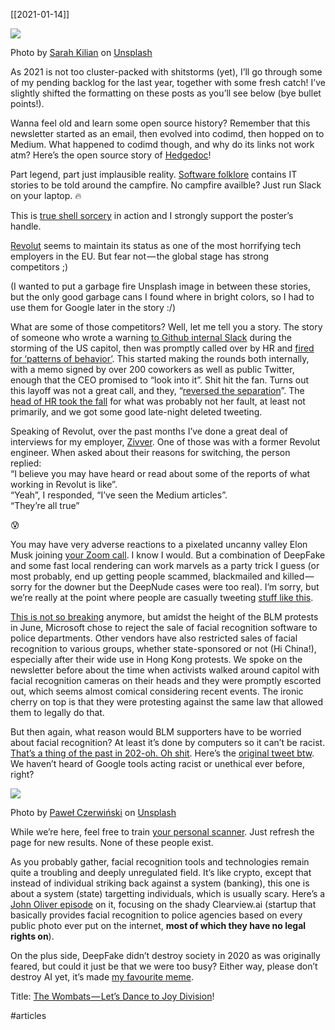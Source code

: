 [[2021-01-14]]

![](https://cdn-images-1.medium.com/max/800/0*t_V1ckqNRjRFuV1w)

Photo by [Sarah Kilian](https://unsplash.com/@rojekilian?utm_source=medium&utm_medium=referral) on [Unsplash](https://unsplash.com?utm_source=medium&utm_medium=referral)

As 2021 is not too cluster-packed with shitstorms (yet), I’ll go through some of my pending backlog for the last year, together with some fresh catch! I’ve slightly shifted the formatting on these posts as you’ll see below (bye bullet points!).

Wanna feel old and learn some open source history? Remember that this newsletter started as an email, then evolved into codimd, then hopped on to Medium. What happened to codimd though, and why do its links not work atm? Here’s the open source story of [Hedgedoc](https://hedgedoc.org/history/)!

Part legend, part just implausible reality. [Software folklore](http://beza1e1.tuxen.de/lore/index.html) contains IT stories to be told around the campfire. No campfire availble? Just run Slack on your laptop. 🔥

This is [true shell sorcery](https://twitter.com/lunasorcery/status/1309873256359505920) in action and I strongly support the poster’s handle.

[Revolut](https://www.wired.co.uk/article/revolut-employment-coronavirus) seems to maintain its status as one of the most horrifying tech employers in the EU. But fear not — the global stage has strong competitors ;)

(I wanted to put a garbage fire Unsplash image in between these stories, but the only good garbage cans I found where in bright colors, so I had to use them for Google later in the story :/)

What are some of those competitors? Well, let me tell you a story. The story of someone who wrote a warning [to Github internal Slack](https://twitter.com/ZoeSchiffer/status/1350159432282357760) during the storming of the US capitol, then was promptly called over by HR and [fired for ‘patterns of behavior’](https://twitter.com/ZoeSchiffer/status/1350159432282357760). This started making the rounds both internally, with a memo signed by over 200 coworkers as well as public Twitter, enough that the CEO promised to “look into it”. Shit hit the fan. Turns out this layoff was not a great call, and they, “[reversed the separation](https://twitter.com/GitHubPolicy/status/1350857738226528256)”. The [head of HR took the fall](https://techcrunch.com/2021/01/17/githubs-head-of-hr-resigns-in-light-of-termination-of-jewish-employee/) for what was probably not her fault, at least not primarily, and we got some good late-night deleted tweeting.

Speaking of Revolut, over the past months I’ve done a great deal of interviews for my employer, [Zivver](https://www.zivver.com/). One of those was with a former Revolut engineer. When asked about their reasons for switching, the person replied:   
“I believe you may have heard or read about some of the reports of what working in Revolut is like”.   
“Yeah”, I responded, “I’ve seen the Medium articles”.   
“They’re all true”

😰

You may have very adverse reactions to a pixelated uncanny valley Elon Musk joining [your Zoom call](https://twitter.com/GiorgioPatrini/status/1250465143932231685). I know I would. But a combination of DeepFake and some fast local rendering can work marvels as a party trick I guess (or most probably, end up getting people scammed, blackmailed and killed — sorry for the downer but the DeepNude cases were too real). I’m sorry, but we’re really at the point where people are casually tweeting [stuff like this](https://twitter.com/peteskomoroch/status/1349845888840028160/).

[This is not so breaking](https://twitter.com/ACLU/status/1271123787065503746) anymore, but amidst the height of the BLM protests in June, Microsoft chose to reject the sale of facial recognition software to police departments. Other vendors have also restricted sales of facial recognition to various groups, whether state-sponsored or not (Hi China!), especially after their wide use in Hong Kong protests. We spoke on the newsletter before about the time when activists walked around capitol with facial recognition cameras on their heads and they were promptly escorted out, which seems almost comical considering recent events. The ironic cherry on top is that they were protesting against the same law that allowed them to legally do that.

But then again, what reason would BLM supporters have to be worried about facial recognition? At least it’s done by computers so it can’t be racist. [That’s a thing of the past in 202-oh. Oh shit](https://algorithmwatch.org/en/story/google-vision-racism/). Here’s the [original tweet btw](https://twitter.com/nicolaskb/status/1244921742486917120). We haven’t heard of Google tools acting racist or unethical ever before, right?

![](https://cdn-images-1.medium.com/max/800/0*gFNFe5SPqihus8x-)

Photo by [Paweł Czerwiński](https://unsplash.com/@pawel_czerwinski?utm_source=medium&utm_medium=referral) on [Unsplash](https://unsplash.com?utm_source=medium&utm_medium=referral)

While we’re here, feel free to train [your personal scanner](https://thispersondoesnotexist.com/). Just refresh the page for new results. None of these people exist.

As you probably gather, facial recognition tools and technologies remain quite a troubling and deeply unregulated field. It’s like crypto, except that instead of individual striking back against a system (banking), this one is about a system (state) targetting individuals, which is usually scary. Here’s a [John Oliver episode](https://www.youtube.com/watch?v=jZjmlJPJgug) on it, focusing on the shady Clearview.ai (startup that basically provides facial recognition to police agencies based on every public photo ever put on the internet, **most of which they have no legal rights on**).

On the plus side, DeepFake didn’t destroy society in 2020 as was originally feared, but could it just be that we were too busy? Either way, please don’t destroy AI yet, it’s made [my favourite meme](https://twitter.com/kendrictonn/status/1255497294746615808).

Title: [The Wombats — Let’s Dance to Joy Division](https://www.youtube.com/watch?v=ayuooyWPEUc)!

#articles 